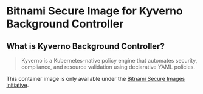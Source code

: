 # Bitnami Secure Image for Kyverno Background Controller

## What is Kyverno Background Controller?

> Kyverno is a Kubernetes-native policy engine that automates security, compliance, and resource validation using declarative YAML policies.

This container image is only available under the [Bitnami Secure Images initiative](https://news.broadcom.com/app-dev/broadcom-introduces-bitnami-secure-images-for-production-ready-containerized-applications).